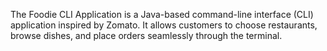 The Foodie CLI Application is a Java-based command-line interface (CLI) application inspired by Zomato. It allows customers to choose restaurants, browse dishes, and place orders seamlessly through the terminal.
